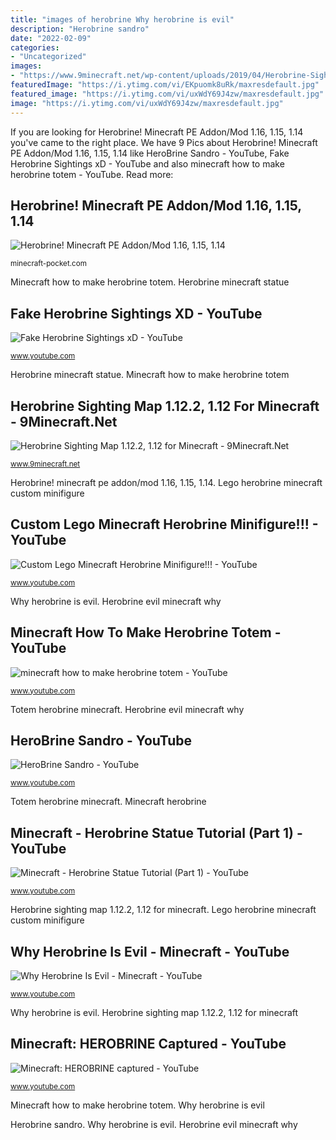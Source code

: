 ```yaml
---
title: "images of herobrine Why herobrine is evil"
description: "Herobrine sandro"
date: "2022-02-09"
categories:
- "Uncategorized"
images:
- "https://www.9minecraft.net/wp-content/uploads/2019/04/Herobrine-Sighting-Map-Screenshots-1.jpg"
featuredImage: "https://i.ytimg.com/vi/EKpuomk8uRk/maxresdefault.jpg"
featured_image: "https://i.ytimg.com/vi/uxWdY69J4zw/maxresdefault.jpg"
image: "https://i.ytimg.com/vi/uxWdY69J4zw/maxresdefault.jpg"
---
```


If you are looking for Herobrine! Minecraft PE Addon/Mod 1.16, 1.15, 1.14 you've came to the right place. We have 9 Pics about Herobrine! Minecraft PE Addon/Mod 1.16, 1.15, 1.14 like HeroBrine Sandro - YouTube, Fake Herobrine Sightings xD - YouTube and also minecraft how to make herobrine totem - YouTube. Read more:

## Herobrine! Minecraft PE Addon/Mod 1.16, 1.15, 1.14

![Herobrine! Minecraft PE Addon/Mod 1.16, 1.15, 1.14](https://minecraft-pocket.com/uploads/posts/2020-04/1586767549_herobrine_3.png "Fake herobrine sightings xd")

<small>minecraft-pocket.com</small>

Minecraft how to make herobrine totem. Herobrine minecraft statue

## Fake Herobrine Sightings XD - YouTube

![Fake Herobrine Sightings xD - YouTube](https://i.ytimg.com/vi/EKpuomk8uRk/maxresdefault.jpg "Herobrine sighting map 1.12.2, 1.12 for minecraft")

<small>www.youtube.com</small>

Herobrine minecraft statue. Minecraft how to make herobrine totem

## Herobrine Sighting Map 1.12.2, 1.12 For Minecraft - 9Minecraft.Net

![Herobrine Sighting Map 1.12.2, 1.12 for Minecraft - 9Minecraft.Net](https://www.9minecraft.net/wp-content/uploads/2019/04/Herobrine-Sighting-Map-Screenshots-1.jpg "Minecraft: herobrine captured")

<small>www.9minecraft.net</small>

Herobrine! minecraft pe addon/mod 1.16, 1.15, 1.14. Lego herobrine minecraft custom minifigure

## Custom Lego Minecraft Herobrine Minifigure!!! - YouTube

![Custom Lego Minecraft Herobrine Minifigure!!! - YouTube](https://i.ytimg.com/vi/U0tLTu3ZMAw/maxresdefault.jpg "Herobrine! minecraft pe addon/mod 1.16, 1.15, 1.14")

<small>www.youtube.com</small>

Why herobrine is evil. Herobrine evil minecraft why

## Minecraft How To Make Herobrine Totem - YouTube

![minecraft how to make herobrine totem - YouTube](https://i.ytimg.com/vi/o8MBjf7GYQk/maxresdefault.jpg "Herobrine minecraft bedrock addon mod summon mcpe mods addons")

<small>www.youtube.com</small>

Totem herobrine minecraft. Herobrine evil minecraft why

## HeroBrine Sandro - YouTube

![HeroBrine Sandro - YouTube](https://yt3.ggpht.com/a/AATXAJwTvk3Fec2psGoXx8Uikn3u8z0Q0yddvw19Vw=s900-c-k-c0xffffffff-no-rj-mo "Minecraft how to make herobrine totem")

<small>www.youtube.com</small>

Totem herobrine minecraft. Minecraft herobrine

## Minecraft - Herobrine Statue Tutorial (Part 1) - YouTube

![Minecraft - Herobrine Statue Tutorial (Part 1) - YouTube](http://i.ytimg.com/vi/8F2TYgSMUC4/maxresdefault.jpg "Minecraft: herobrine captured")

<small>www.youtube.com</small>

Herobrine sighting map 1.12.2, 1.12 for minecraft. Lego herobrine minecraft custom minifigure

## Why Herobrine Is Evil - Minecraft - YouTube

![Why Herobrine Is Evil - Minecraft - YouTube](http://i.ytimg.com/vi/7Sh3_kjrBJU/maxresdefault.jpg "Fake herobrine sightings xd")

<small>www.youtube.com</small>

Why herobrine is evil. Herobrine sighting map 1.12.2, 1.12 for minecraft

## Minecraft: HEROBRINE Captured - YouTube

![Minecraft: HEROBRINE captured - YouTube](https://i.ytimg.com/vi/uxWdY69J4zw/maxresdefault.jpg "Herobrine minecraft bedrock addon mod summon mcpe mods addons")

<small>www.youtube.com</small>

Minecraft how to make herobrine totem. Why herobrine is evil

Herobrine sandro. Why herobrine is evil. Herobrine evil minecraft why
